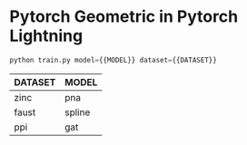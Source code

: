 # Pytorch Geometric in Pytorch Lightning

```python
python train.py model={{MODEL}} dataset={{DATASET}}
```

| DATASET | MODEL  |
| ------- | ------ |
| zinc    | pna    |
| faust   | spline |
| ppi     | gat    |
